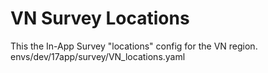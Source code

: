 # VN Survey Locations
This the In-App Survey "locations" config for the VN region.
envs/dev/17app/survey/VN_locations.yaml

